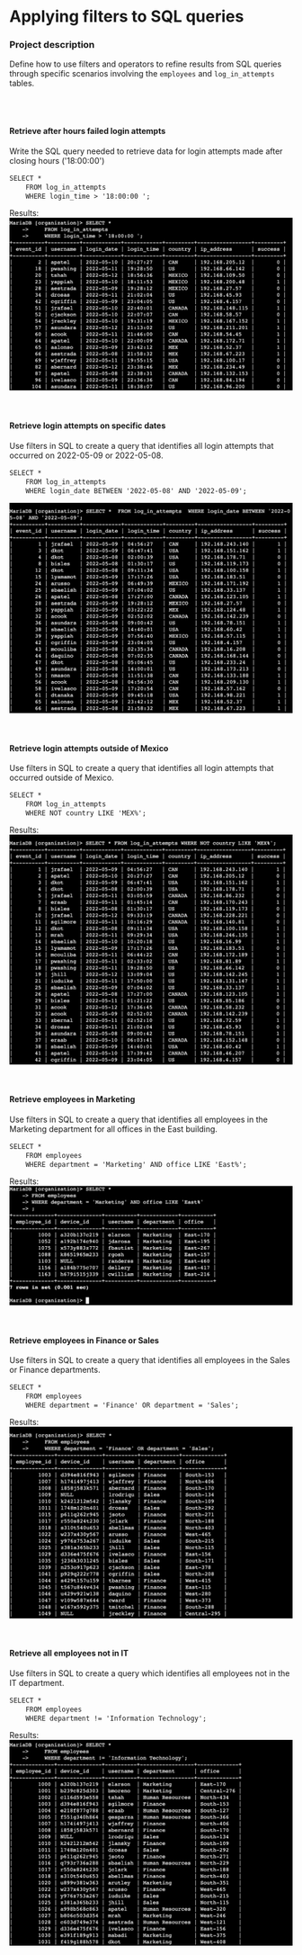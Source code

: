 # Applying filters to SQL queries


### Project description
Define how to use filters and operators to refine results from SQL queries through specific scenarios involving the `employees` and `log_in_attempts` tables.

<br>
<br>

#### Retrieve after hours failed login attempts

Write the SQL query needed to retrieve data for login attempts made after closing hours ('18:00:00')

```
SELECT * 
    FROM log_in_attempts 
    WHERE login_time > '18:00:00 ';
```
Results:
![Results from Query](image-1.png)

<br>

#### Retrieve login attempts on specific dates
Use filters in SQL to create a query that identifies all login attempts that occurred on 2022-05-09 or 2022-05-08. 

```
SELECT * 
    FROM log_in_attempts 
    WHERE login_date BETWEEN '2022-05-08' AND '2022-05-09';
```
![Results from Query](image-2.png)

<br>

#### Retrieve login attempts outside of Mexico
Use filters in SQL to create a query that identifies all login attempts that occurred outside of Mexico.
```
SELECT * 
    FROM log_in_attempts 
    WHERE NOT country LIKE 'MEX%';
```
Results:
![Results from Query](image-3.png)

<br>

#### Retrieve employees in Marketing
Use filters in SQL to create a query that identifies all employees in the Marketing department for all offices in the East building.
```
SELECT *
    FROM employees
    WHERE department = 'Marketing' AND office LIKE 'East%';
```
Results:
![Results from Query](image-4.png)

<br>

#### Retrieve employees in Finance or Sales
Use filters in SQL to create a query that identifies all employees in the Sales or Finance departments.
```
SELECT *
    FROM employees
    WHERE department = 'Finance' OR department = 'Sales';
```
Results:
![Results from Query](image-5.png)

<br>

#### Retrieve all employees not in IT
Use filters in SQL to create a query which identifies all employees not in the IT department. 
```
SELECT *
    FROM employees
    WHERE department != 'Information Technology';
```
Results:
![Results from Query](image-6.png)

<br>
